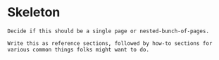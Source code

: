 # Skeleton

```{todo}
Decide if this should be a single page or nested-bunch-of-pages.
```

```{todo}
Write this as reference sections, followed by how-to sections for
various common things folks might want to do.
```
